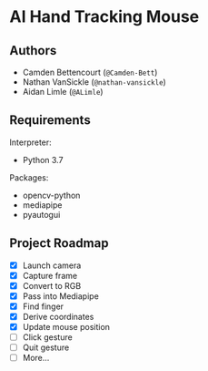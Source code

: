 # AI Hand Tracking Mouse
## Authors
* Camden Bettencourt (`@Camden-Bett`)
* Nathan VanSickle (`@nathan-vansickle`)
* Aidan Limle (`@ALimle`)

## Requirements
Interpreter:
* Python 3.7

Packages:
* opencv-python
* mediapipe
* pyautogui

## Project Roadmap
- [X] Launch camera
- [X] Capture frame
- [X] Convert to RGB
- [X] Pass into Mediapipe
- [X] Find finger
- [X] Derive coordinates
- [X] Update mouse position
- [ ] Click gesture
- [ ] Quit gesture
- [ ] More...
